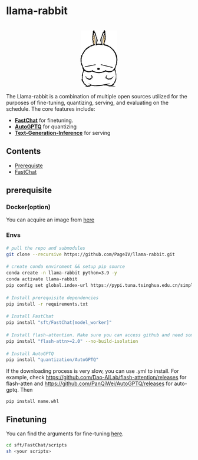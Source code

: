 # llama-rabbit

<p align="center">
    <br>
    <img src="./imgs/MashiMaro.jpg" width="100"/>
    <br>
</p>


The Llama-rabbit is a combination of multiple open sources utilized for the purposes of fine-tuning, quantizing, serving, and evaluating on the schedule. The core features include:
- [**FastChat**](https://github.com/lm-sys/FastChat) for finetuning.
- [**AutoGPTQ**](https://github.com/PanQiWei/AutoGPTQ/tree/main) for quantizing
- [**Text-Generation-Inference**](https://github.com/huggingface/text-generation-inference) for serving

## Contents
- [Prerequiste](#prerequisite)
- [FastChat](#finetuning)

## prerequisite
### Docker(option)
You can acquire an image from [here](https://catalog.ngc.nvidia.com/orgs/nvidia/containers/pytorch/tags)  
### Envs
```bash
# pull the repo and submodules
git clone --recursive https://github.com/PageIV/llama-rabbit.git

# create conda enviroment && setup pip source
conda create -n llama-rabbit python=3.9 -y
conda activate llama-rabbit
pip config set global.index-url https://pypi.tuna.tsinghua.edu.cn/simple

# Install prerequisite dependencies
pip install -r requirements.txt

# Install FastChat 
pip install "sft/FastChat[model_worker]"

# Install flash-attention. Make sure you can access github and need some patience
pip install "flash-attn>=2.0" --no-build-isolation

# Install AutoGPTQ
pip install "quantization/AutoGPTQ"
```
If the downloading process is very slow, you can use .yml to install. For example, check https://github.com/Dao-AILab/flash-attention/releases for flash-atten and https://github.com/PanQiWei/AutoGPTQ/releases for auto-gptq. Then
```
pip install name.whl
```


## Finetuning
You can find the arguments for fine-tuning [here](sft/README.md).
```bash
cd sft/FastChat/scripts
sh <your scripts>
```


